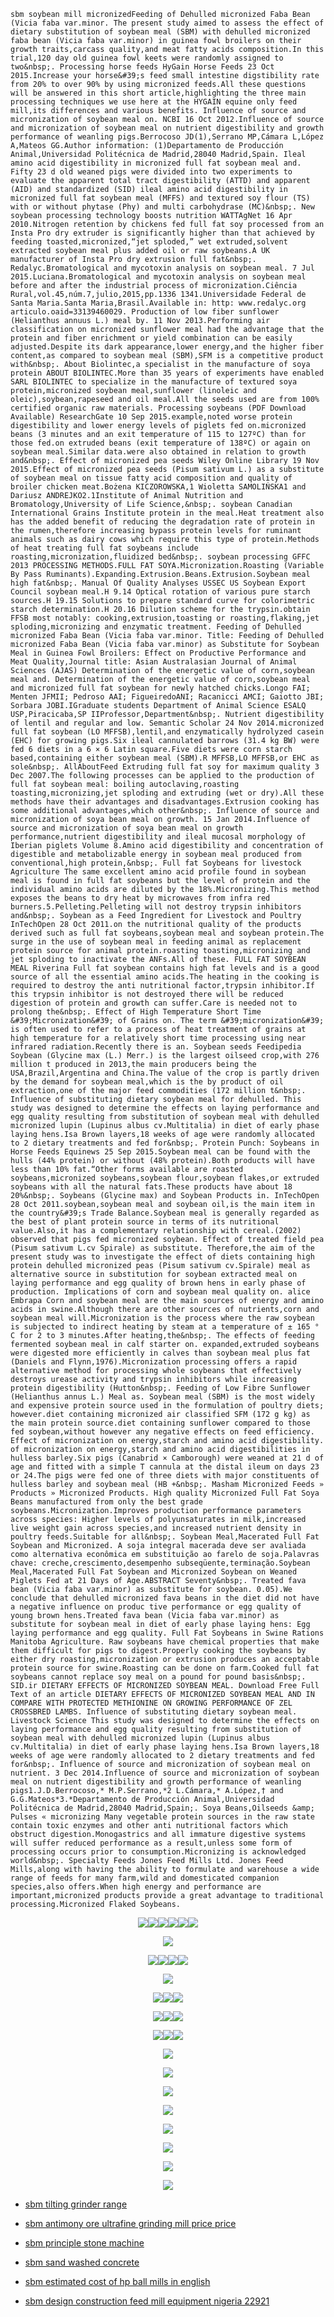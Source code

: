 
```
sbm soybean mill micronizedFeeding of Dehulled micronized Faba Bean (Vicia faba var.minor. The present study aimed to assess the effect of dietary substitution of soybean meal (SBM) with dehulled micronized faba bean (Vicia faba var.minor) in guinea fowl broilers on their growth traits,carcass quality,and meat fatty acids composition.In this trial,120 day old guinea fowl keets were randomly assigned to two&nbsp;. Processing horse feeds HyGain Horse Feeds 23 Oct 2015.Increase your horse&#39;s feed small intestine digstibility rate from 20% to over 90% by using micronized feeds.All these questions will be answered in this short article,highlighting the three main processing techniques we use here at the HYGAIN equine only feed mill,its differences and various benefits. Influence of source and micronization of soybean meal on. NCBI 16 Oct 2012.Influence of source and micronization of soybean meal on nutrient digestibility and growth performance of weanling pigs.Berrocoso JD(1),Serrano MP,Cámara L,López A,Mateos GG.Author information: (1)Departamento de Producción Animal,Universidad Politécnica de Madrid,28040 Madrid,Spain. Ileal amino acid digestibility in micronized full fat soybean meal and. Fifty 23 d old weaned pigs were divided into two experiments to evaluate the apparent total tract digestibility (ATTD) and apparent (AID) and standardized (SID) ileal amino acid digestibility in micronized full fat soybean meal (MFFS) and textured soy flour (TS) with or without phytase (Phy) and multi carbohydrase (MC)&nbsp;. New soybean processing technology boosts nutrition WATTAgNet 16 Apr 2010.Nitrogen retention by chickens fed full fat soy processed from an Insta Pro dry extruder is significantly higher than that achieved by feeding toasted,micronized,“jet sploded,” wet extruded,solvent extracted soybean meal plus added oil or raw soybeans.A UK manufacturer of Insta Pro dry extrusion full fat&nbsp;. Redalyc.Bromatological and mycotoxin analysis on soybean meal. 7 Jul 2015.Luciana.Bromatological and mycotoxin analysis on soybean meal before and after the industrial process of micronization.Ciência Rural,vol.45,núm.7,julio,2015,pp.1336 1341.Universidade Federal de Santa Maria.Santa Maria,Brasil.Available in: http: www.redalyc.org articulo.oaid=33139460029. Production of low fiber sunflower (Helianthus annuus L.) meal by. 11 Nov 2013.Performing air classification on micronized sunflower meal had the advantage that the protein and fiber enrichment or yield combination can be easily adjusted.Despite its dark appearance,lower energy,and the higher fiber content,as compared to soybean meal (SBM),SFM is a competitive product with&nbsp;. About Biolintec,a specialist in the manufacture of soya protein ABOUT BIOLINTEC.More than 35 years of experiments have enabled SARL BIOLINTEC to specialize in the manufacture of textured soya protein,micronized soybean meal,sunflower (linoleic and oleic),soybean,rapeseed and oil meal.All the seeds used are from 100% certified organic raw materials. Processing soybeans (PDF Download Available) ResearchGate 10 Sep 2015.example,noted worse protein digestibility and lower energy levels of piglets fed on.micronized beans (3 minutes and an exit temperature of 115 to 127ºC) than for those fed.on extruded beans (exit temperature of 138ºC) or again on soybean meal.Similar data.were also obtained in relation to growth and&nbsp;. Effect of micronized pea seeds Wiley Online Library 19 Nov 2015.Effect of micronized pea seeds (Pisum sativum L.) as a substitute of soybean meal on tissue fatty acid composition and quality of broiler chicken meat.Bożena KICZOROWSKA,1 Wioletta SAMOLIŃSKA1 and Dariusz ANDREJKO2.1Institute of Animal Nutrition and Bromatology,University of Life Science,&nbsp;. soybean Canadian International Grains Institute protein in the meal.Heat treatment also has the added benefit of reducing the degradation rate of protein in the rumen,therefore increasing bypass protein levels for ruminant animals such as dairy cows which require this type of protein.Methods of heat treating full fat soybeans include roasting,micronization,fluidized bed&nbsp;. soybean processing GFFC 2013 PROCESSING METHODS.FULL FAT SOYA.Micronization.Roasting (Variable By Pass Ruminants).Expanding.Extrusion.Beans.Extrusion.Soybean meal high fat&nbsp;. Manual Of Quality Analyses USSEC US Soybean Export Council soybean meal.H 9.14 Optical rotation of various pure starch sources.H 19.15 Solutions to prepare standard curve for colorimetric starch determination.H 20.16 Dilution scheme for the trypsin.obtain FFSB most notably: cooking,extrusion,toasting or roasting,flaking,jet sploding,micronizing and enzymatic treatment. Feeding of Dehulled micronized Faba Bean (Vicia faba var.minor. Title: Feeding of Dehulled micronized Faba Bean (Vicia faba var.minor) as Substitute for Soybean Meal in Guinea Fowl Broilers: Effect on Productive Performance and Meat Quality,Journal title: Asian Australasian Journal of Animal Sciences (AJAS) Determination of the energetic value of corn,soybean meal and. Determination of the energetic value of corn,soybean meal and micronized full fat soybean for newly hatched chicks.Longo FAI; Menten JFMII; Pedroso AAI; FigueiredoANI; Racanicci AMCI; Gaiotto JBI; Sorbara JOBI.IGraduate students Department of Animal Science ESALQ USP,Piracicaba,SP IIProfessor,Department&nbsp;. Nutrient digestibility of lentil and regular and low. Semantic Scholar 24 Nov 2014.micronized full fat soybean (LO MFFSB),lentil,and enzymatically hydrolyzed casein (EHC) for growing pigs.Six ileal cannulated barrows (31.4 kg BW) were fed 6 diets in a 6 × 6 Latin square.Five diets were corn starch based,containing either soybean meal (SBM).R MFFSB,LO MFFSB,or EHC as sole&nbsp;. AllAboutFeed Extruding full fat soy for maximum quality 3 Dec 2007.The following processes can be applied to the production of full fat soybean meal: boiling autoclaving,roasting toasting,micronizing,jet sploding and extruding (wet or dry).All these methods have their advantages and disadvantages.Extrusion cooking has some additional advantages,which other&nbsp;. Influence of source and micronization of soya bean meal on growth. 15 Jan 2014.Influence of source and micronization of soya bean meal on growth performance,nutrient digestibility and ileal mucosal morphology of Iberian piglets Volume 8.Amino acid digestibility and concentration of digestible and metabolizable energy in soybean meal produced from conventional,high protein,&nbsp;. Full fat Soybeans for livestock Agriculture The same excellent amino acid profile found in soybean meal is found in full fat soybeans but the level of protein and the individual amino acids are diluted by the 18%.Micronizing.This method exposes the beans to dry heat by microwaves from infra red burners.5.Pelleting.Pelleting will not destroy trypsin inhibitors and&nbsp;. Soybean as a Feed Ingredient for Livestock and Poultry InTechOpen 28 Oct 2011.on the nutritional quality of the products derived such as full fat soybeans,soybean meal and soybean protein.The surge in the use of soybean meal in feeding animal as replacement protein source for animal protein.roasting toasting,micronizing and jet sploding to inactivate the ANFs.All of these. FULL FAT SOYBEAN MEAL Riverina Full fat soybean contains high fat levels and is a good source of all the essential amino acids.The heating in the cooking is required to destroy the anti nutritional factor,trypsin inhibitor.If this trypsin inhibitor is not destroyed there will be reduced digestion of protein and growth can suffer.Care is needed not to prolong the&nbsp;. Effect of High Temperature Short Time &#39;Micronization&#39; of Grains on. The term &#39;micronization&#39; is often used to refer to a process of heat treatment of grains at high temperature for a relatively short time processing using near infrared radiation.Recently there is an. Soybean seeds Feedipedia Soybean (Glycine max (L.) Merr.) is the largest oilseed crop,with 276 million t produced in 2013,the main producers being the USA,Brazil,Argentina and China.The value of the crop is partly driven by the demand for soybean meal,which is the by product of oil extraction,one of the major feed commodities (172 million t&nbsp;. Influence of substituting dietary soybean meal for dehulled. This study was designed to determine the effects on laying performance and egg quality resulting from substitution of soybean meal with dehulled micronized lupin (Lupinus albus cv.Multitalia) in diet of early phase laying hens.Isa Brown layers,18 weeks of age were randomly allocated to 2 dietary treatments and fed for&nbsp;. Protein Punch: Soybeans in Horse Feeds Equinews 25 Sep 2015.Soybean meal can be found with the hulls (44% protein) or without (48% protein).Both products will have less than 10% fat.“Other forms available are roasted soybeans,micronized soybeans,soybean flour,soybean flakes,or extruded soybeans with all the natural fats.These products have about 18 20%&nbsp;. Soybeans (Glycine max) and Soybean Products in. InTechOpen 28 Oct 2011.soybean,soybean meal and soybean oil,is the main item in the country&#39;s Trade Balance.Soybean meal is generally regarded as the best of plant protein source in terms of its nutritional value.Also,it has a complementary relationship with cereal.(2002) observed that pigs fed micronized soybean. Effect of treated field pea (Pisum sativum L.cv Spirale) as substitute. Therefore,the aim of the present study was to investigate the effect of diets containing high protein dehulled micronized peas (Pisum sativum cv.Spirale) meal as alternative source in substitution for soybean extracted meal on laying performance and egg quality of brown hens in early phase of production. Implications of corn and soybean meal quality on. alice Embrapa Corn and soybean meal are the main sources of energy and amino acids in swine.Although there are other sources of nutrients,corn and soybean meal will.Micronization is the process where the raw soybean is subjected to indirect heating by steam at a temperature of ± 165 ° C for 2 to 3 minutes.After heating,the&nbsp;. The effects of feeding fermented soybean meal in calf starter on. expanded,extruded soybeans were digested more efficiently in calves than soybean meal plus fat (Daniels and Flynn,1976).Micronization processing offers a rapid alternative method for processing whole soybeans that effectively destroys urease activity and trypsin inhibitors while increasing protein digestibility (Hutton&nbsp;. Feeding of Low Fibre Sunflower (Helianthus annus L.) Meal as. Soybean meal (SBM) is the most widely and expensive protein source used in the formulation of poultry diets; however.diet containing micronized air classified SFM (172 g kg) as the main protein source.diet containing sunflower compared to those fed soybean,without however any negative effects on feed efficiency. Effect of micronization on energy,starch and amino acid digestibility. of micronization on energy,starch and amino acid digestibilities in hulless barley.Six pigs (Canabrid × Camborough) were weaned at 21 d of age and fitted with a simple T cannula at the distal ileum on days 23 or 24.The pigs were fed one of three diets with major constituents of hulless barley and soybean meal (HB +&nbsp;. Masham Micronized Feeds » Products » Micronized Products. High quality Micronized Full Fat Soya Beans manufactured from only the best grade soybeans.Micronization.Improves production performance parameters across species: Higher levels of polyunsaturates in milk,increased live weight gain across species,and increased nutrient density in poultry feeds.Suitable for all&nbsp;. Soybean Meal,Macerated Full Fat Soybean and Micronized. A soja integral macerada deve ser avaliada como alternativa econômica em substituição ao farelo de soja.Palavras chave: creche,crescimento,desempenho subseqüente,terminação.Soybean Meal,Macerated Full Fat Soybean and Micronized Soybean on Weaned Piglets Fed at 21 Days of Age.ABSTRACT Seventy&nbsp;. Treated fava bean (Vicia faba var.minor) as substitute for soybean. 0.05).We conclude that dehulled micronized fava beans in the diet did not have a negative influence on produc tive performance or egg quality of young brown hens.Treated fava bean (Vicia faba var.minor) as substitute for soybean meal in diet of early phase laying hens: Egg laying performance and egg quality. Full Fat Soybeans in Swine Rations Manitoba Agriculture. Raw soybeans have chemical properties that make them difficult for pigs to digest.Properly cooking the soybeans by either dry roasting,micronization or extrusion produces an acceptable protein source for swine.Roasting can be done on farm.Cooked full fat soybeans cannot replace soy meal on a pound for pound basis&nbsp;. SID.ir DIETARY EFFECTS OF MICRONIZED SOYBEAN MEAL. Download Free Full Text of an article DIETARY EFFECTS OF MICRONIZED SOYBEAN MEAL AND IN COMPARE WITH PROTECTED METHIONINE ON GROWING PERFORMANCE OF ZEL CROSSBRED LAMBS. Influence of substituting dietary soybean meal. Livestock Science This study was designed to determine the effects on laying performance and egg quality resulting from substitution of soybean meal with dehulled micronized lupin (Lupinus albus cv.Multitalia) in diet of early phase laying hens.Isa Brown layers,18 weeks of age were randomly allocated to 2 dietary treatments and fed for&nbsp;. Influence of source and micronization of soybean meal on nutrient. 3 Dec 2014.Influence of source and micronization of soybean meal on nutrient digestibility and growth performance of weanling pigs1.J.D.Berrocoso,* M.P.Serrano,*2 L.Cámara,* A.López,† and G.G.Mateos*3.*Departamento de Producción Animal,Universidad Politécnica de Madrid,28040 Madrid,Spain;. Soya Beans,Oilseeds &amp; Pulses « micronizing Many vegetable protein sources in the raw state contain toxic enzymes and other anti nutritional factors which obstruct digestion.Monogastrics and all immature digestive systems will suffer reduced performance as a result,unless some form of processing occurs prior to consumption.Micronizing is acknowledged world&nbsp;. Specialty Feeds Jones Feed Mills Ltd. Jones Feed Mills,along with having the ability to formulate and warehouse a wide range of feeds for many farm,wild and domesticated companion species,also offers.When high energy and performance are important,micronized products provide a great advantage to traditional processing.Micronized Flaked Soybeans. 
```

<div align="center">
  
<a rel="nofollow" href="https://m.shibang-china.com?f=github&k=sbm+soybean+mill+micronized"><img src="https://static.shibang-china.com/en/l.png"></a><img src="https://static.shibang-china.com/en/hw.png"><a rel="nofollow" href="https://m.shibang-china.com/product/?f=github&k=sbm+soybean+mill+micronized"><img src="https://static.shibang-china.com/en/p.png"></a><a rel="nofollow" href="https://m.shibang-china.com/cases/?f=github&k=sbm+soybean+mill+micronized"><img src="https://static.shibang-china.com/en/c.png"></a><a rel="nofollow" href="https://m.shibang-china.com/news/?f=github&k=sbm+soybean+mill+micronized"><img src="https://static.shibang-china.com/en/n.png"></a><a rel="nofollow" href="https://m.shibang-china.com?f=github&k=sbm+soybean+mill+micronized"><img src="https://static.shibang-china.com/en/m.png"></a>

<a rel="nofollow" href="https://m.shibang-china.com/product/?f=github&k=sbm+soybean+mill+micronized"><img src="https://static.shibang-china.com/en/b.jpg"></a>
  
<a rel="nofollow" href="https://m.shibang-china.com/solution-aggregate.html?f=github&k=sbm+soybean+mill+micronized"><img src="https://static.shibang-china.com/en/a.jpg"></a><a rel="nofollow" href="https://m.shibang-china.com/solution-mine.html?f=github&k=sbm+soybean+mill+micronized"><img src="https://static.shibang-china.com/en/m.jpg"></a><a rel="nofollow" href="https://m.shibang-china.com/solution-mill.html?f=github&k=sbm+soybean+mill+micronized"><img src="https://static.shibang-china.com/en/g.jpg"></a><a rel="nofollow" href="https://m.shibang-china.com/solution-epc.html?f=github&k=sbm+soybean+mill+micronized"><img src="https://static.shibang-china.com/en/e.jpg"></a>

<a rel="nofollow" href="https://m.shibang-china.com/product/?f=github&k=sbm+soybean+mill+micronized"><img src="https://static.shibang-china.com/en/a-p.png"></a>

<a rel="nofollow" href="https://m.shibang-china.com/product/crusher/c6x.html?f=github&k=sbm+soybean+mill+micronized"><img src="https://static.shibang-china.com/en/j.jpg"></a><a rel="nofollow" href="https://m.shibang-china.com/product/crusher/ci5x.html?f=github&k=sbm+soybean+mill+micronized"><img src="https://static.shibang-china.com/en/i.jpg"></a><a rel="nofollow" href="https://m.shibang-china.com/product/crusher/hst.html?f=github&k=sbm+soybean+mill+micronized"><img src="https://static.shibang-china.com/en/c.jpg"></a>

<a rel="nofollow" href="https://m.shibang-china.com/product/mill/mtw.html?f=github&k=sbm+soybean+mill+micronized"><img src="https://static.shibang-china.com/en/mtw.jpg"></a><a rel="nofollow" href="https://m.shibang-china.com/product/mill/scm.html?f=github&k=sbm+soybean+mill+micronized"><img src="https://static.shibang-china.com/en/scm.jpg"></a><a rel="nofollow" href="https://m.shibang-china.com/product/mill/lm.html?f=github&k=sbm+soybean+mill+micronized"><img src="https://static.shibang-china.com/en/lm.jpg"></a>

<a rel="nofollow" href="https://m.shibang-china.com/product/sand/vsi6x.html?f=github&k=sbm+soybean+mill+micronized"><img src="https://static.shibang-china.com/en/6x.jpg"></a><a rel="nofollow" href="https://m.shibang-china.com/product/sand/vu.html?f=github&k=sbm+soybean+mill+micronized"><img src="https://static.shibang-china.com/en/vu.jpg"></a><a rel="nofollow" href="https://m.shibang-china.com/product/mobile/klun.html?f=github&k=sbm+soybean+mill+micronized"><img src="https://static.shibang-china.com/en/k.jpg"></a>

<a rel="nofollow" href="https://m.shibang-china.com/cases/?f=github&k=sbm+soybean+mill+micronized"><img src="https://static.shibang-china.com/en/case.png"></a>

<a rel="nofollow" href="https://m.shibang-china.com/cases/aggregate/202.html?f=github&k=sbm+soybean+mill+micronized"><img src="https://static.shibang-china.com/en/c-1.jpg"></a>

<a rel="nofollow" href="https://m.shibang-china.com/cases/aggregate/203.html?f=github&k=sbm+soybean+mill+micronized"><img src="https://static.shibang-china.com/en/c-2.jpg"></a>

<a rel="nofollow" href="https://m.shibang-china.com/cases/mill/123.html?f=github&k=sbm+soybean+mill+micronized"><img src="https://static.shibang-china.com/en/c-3.jpg"></a>

<a rel="nofollow" href="https://m.shibang-china.com/contact_us.html?f=github&k=sbm+soybean+mill+micronized"><img src="https://static.shibang-china.com/en/contact.png"></a>

<a rel="nofollow" href="https://swt.shibang-china.com/?f=github&k=sbm+soybean+mill+micronized"><img src="https://static.shibang-china.com/en/chat.png"></a>

<a rel="nofollow" href="https://whatsapp.shibangsoft.com/WhatsApp.php?f=github&k=sbm+soybean+mill+micronized"><img src="https://static.shibang-china.com/en/whatsapp.png"></a>

<a rel="nofollow" href="https://m.shibang-china.com/?f=github&k=sbm+soybean+mill+micronized"><img src="https://static.shibang-china.com/en/website.png"></a>

</div>


* [sbm tilting grinder range](sbm%20tilting%20grinder%20range.md)

* [sbm antimony ore ultrafine grinding mill price price](sbm%20antimony%20ore%20ultrafine%20grinding%20mill%20price%20price.md)

* [sbm principle stone machine](sbm%20principle%20stone%20machine.md)

* [sbm sand washed concrete](sbm%20sand%20washed%20concrete.md)

* [sbm estimated cost of hp ball mills in english](sbm%20estimated%20cost%20of%20hp%20ball%20mills%20in%20english.md)

* [sbm design construction feed mill equipment nigeria 22921](sbm%20design%20construction%20feed%20mill%20equipment%20nigeria%2022921.md)